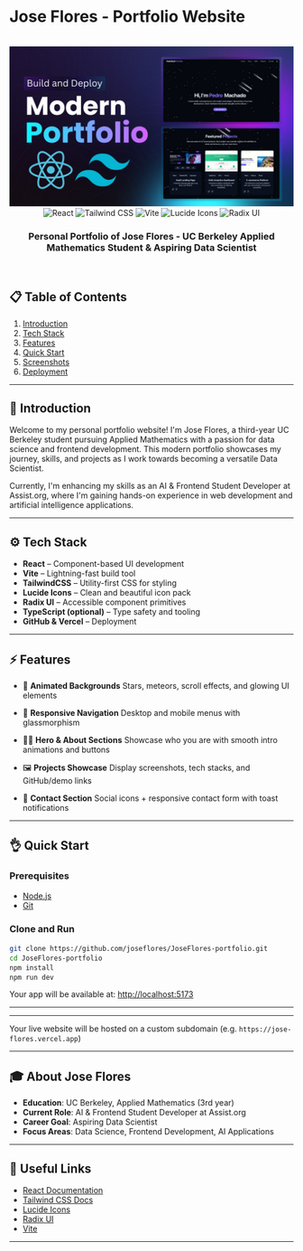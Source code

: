 # Jose Flores - Portfolio Website

<div align="center">
  <br />
  <img src="./banner.png" alt="Jose Flores Portfolio Banner">
  <br />
  <div>
    <img src="https://img.shields.io/badge/-React-61DAFB?style=for-the-badge&logo=react&logoColor=black" alt="React" />
    <img src="https://img.shields.io/badge/-TailwindCSS-06B6D4?style=for-the-badge&logo=tailwindcss" alt="Tailwind CSS" />
    <img src="https://img.shields.io/badge/-Vite-646CFF?style=for-the-badge&logo=vite&logoColor=white" alt="Vite" />
    <img src="https://img.shields.io/badge/-Lucide Icons-FD4D4D?style=for-the-badge&logo=lucide" alt="Lucide Icons" />
    <img src="https://img.shields.io/badge/-Radix UI-9D4EDD?style=for-the-badge&logo=data:image/svg+xml;base64..." alt="Radix UI" />
  </div>
  <h3 align="center">Personal Portfolio of Jose Flores - UC Berkeley Applied Mathematics Student & Aspiring Data Scientist</h3>
  <br />
</div>

## 📋 Table of Contents

1. [Introduction](#-introduction)
2. [Tech Stack](#-tech-stack)
3. [Features](#-features)
4. [Quick Start](#-quick-start)
5. [Screenshots](#-screenshots)
6. [Deployment](#-deployment)

---

## 🚀 Introduction

Welcome to my personal portfolio website! I'm Jose Flores, a third-year UC Berkeley student pursuing Applied Mathematics with a passion for data science and frontend development. This modern portfolio showcases my journey, skills, and projects as I work towards becoming a versatile Data Scientist.

Currently, I'm enhancing my skills as an AI & Frontend Student Developer at Assist.org, where I'm gaining hands-on experience in web development and artificial intelligence applications.

---

## ⚙️ Tech Stack

* **React** – Component-based UI development
* **Vite** – Lightning-fast build tool
* **TailwindCSS** – Utility-first CSS for styling
* **Lucide Icons** – Clean and beautiful icon pack
* **Radix UI** – Accessible component primitives
* **TypeScript (optional)** – Type safety and tooling
* **GitHub & Vercel** – Deployment

---

## ⚡️ Features


* 💫 **Animated Backgrounds**
  Stars, meteors, scroll effects, and glowing UI elements

* 📱 **Responsive Navigation**
  Desktop and mobile menus with glassmorphism

* 👨‍💻 **Hero & About Sections**
  Showcase who you are with smooth intro animations and buttons


* 🖼️ **Projects Showcase**
  Display screenshots, tech stacks, and GitHub/demo links

* 📩 **Contact Section**
  Social icons + responsive contact form with toast notifications


---

## 👌 Quick Start

### Prerequisites

* [Node.js](https://nodejs.org/)
* [Git](https://git-scm.com/)

### Clone and Run

```bash
git clone https://github.com/joseflores/JoseFlores-portfolio.git
cd JoseFlores-portfolio
npm install
npm run dev
```

Your app will be available at: [http://localhost:5173](http://localhost:5173)

---

---

Your live website will be hosted on a custom subdomain (e.g. `https://jose-flores.vercel.app`)

---

## 🎓 About Jose Flores

- **Education**: UC Berkeley, Applied Mathematics (3rd year)
- **Current Role**: AI & Frontend Student Developer at Assist.org
- **Career Goal**: Aspiring Data Scientist
- **Focus Areas**: Data Science, Frontend Development, AI Applications

---

## 🔗 Useful Links

* [React Documentation](https://reactjs.org/)
* [Tailwind CSS Docs](https://tailwindcss.com/)
* [Lucide Icons](https://lucide.dev/)
* [Radix UI](https://www.radix-ui.com/)
* [Vite](https://vitejs.dev/)


---
